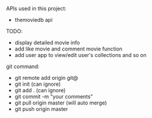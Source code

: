 APIs used in this project:

   - themoviedb api

TODO:
  
  - display detailed movie info
  - add like movie and comment movie function
  - add user app to view/edit user's collections and so on
  
  

git command:

   - git remote add origin git@
   - git init (can ignore)
   - git add . (can ignore)
   - git commit -m "your comments"
   - git pull origin master  (will auto merge)
   - git push origin master
